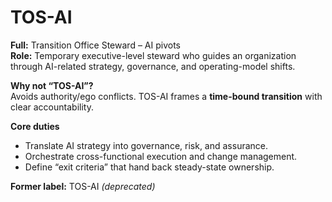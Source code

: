 # TOS-AI

**Full:** Transition Office Steward – AI pivots  
**Role:** Temporary executive-level steward who guides an organization through AI-related strategy, governance, and operating-model shifts.

**Why not “TOS-AI”?**  
Avoids authority/ego conflicts. TOS-AI frames a **time-bound transition** with clear accountability.

**Core duties**
- Translate AI strategy into governance, risk, and assurance.
- Orchestrate cross-functional execution and change management.
- Define “exit criteria” that hand back steady-state ownership.

**Former label:** TOS-AI *(deprecated)*

